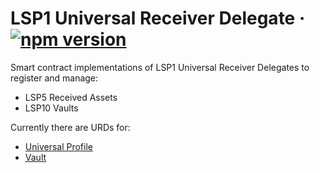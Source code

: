 # LSP1 Universal Receiver Delegate &middot; [![npm version](https://img.shields.io/npm/v/@lukso/lsp1delegate-contracts.svg?style=flat)](https://www.npmjs.com/package/@lukso/lsp1delegate-contracts)

Smart contract implementations of LSP1 Universal Receiver Delegates
to register and manage:

- LSP5 Received Assets
- LSP10 Vaults

Currently there are URDs for:

- [Universal Profile](./contracts/LSP1UniversalReceiverDelegateUP.sol)
- [Vault](./contracts/LSP1UniversalReceiverDelegateVault.sol)
